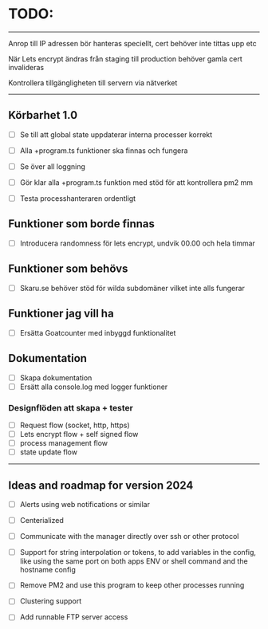 # TODO:

---

Anrop till IP adressen bör hanteras speciellt, cert behöver inte tittas upp etc

När Lets encrypt ändras från staging till production behöver gamla cert invalideras

Kontrollera tillgängligheten till servern via nätverket

---

## Körbarhet 1.0

- [ ] Se till att global state uppdaterar interna processer korrekt

- [ ] Alla +program.ts funktioner ska finnas och fungera
- [ ] Se över all loggning
- [ ] Gör klar alla +program.ts funktion med stöd för att kontrollera pm2 mm
- [ ] Testa processhanteraren ordentligt

## Funktioner som borde finnas

- [ ] Introducera randomness för lets encrypt, undvik 00.00 och hela timmar

## Funktioner som behövs

- [ ] Skaru.se behöver stöd för wilda subdomäner vilket inte alls fungerar

## Funktioner jag vill ha

- [ ] Ersätta Goatcounter med inbyggd funktionalitet

## Dokumentation

- [ ] Skapa dokumentation
- [ ] Ersätt alla console.log med logger funktioner

### Designflöden att skapa + tester

- [ ] Request flow (socket, http, https)
- [ ] Lets encrypt flow + self signed flow
- [ ] process management flow
- [ ] state update flow

---

## Ideas and roadmap for version 2024

- [ ] Alerts using web notifications or similar

- [ ] Centerialized

- [ ] Communicate with the manager directly over ssh or other protocol

- [ ] Support for string interpolation or tokens, to add variables in the config, like using the same port on both apps ENV or shell command and the hostname config

- [ ] Remove PM2 and use this program to keep other processes running

- [ ] Clustering support

- [ ] Add runnable FTP server access
